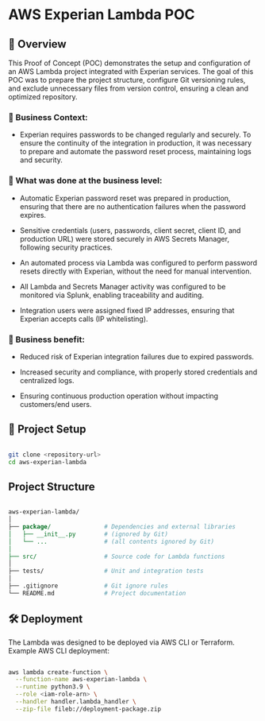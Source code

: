 # AWS Experian Lambda POC

## 📌 Overview

This Proof of Concept (POC) demonstrates the setup and configuration of an AWS Lambda project integrated with Experian services.
The goal of this POC was to prepare the project structure, configure Git versioning rules, and exclude unnecessary files from version control, ensuring a clean and optimized repository.

### 🔹 Business Context:

- Experian requires passwords to be changed regularly and securely. To ensure the continuity of the integration in production, it was necessary to prepare and automate the password reset process, maintaining logs and security.

### 🔹 What was done at the business level:

- Automatic Experian password reset was prepared in production, ensuring that there are no authentication failures when the password expires.

- Sensitive credentials (users, passwords, client secret, client ID, and production URL) were stored securely in AWS Secrets Manager, following security practices.

- An automated process via Lambda was configured to perform password resets directly with Experian, without the need for manual intervention.

- All Lambda and Secrets Manager activity was configured to be monitored via Splunk, enabling traceability and auditing.

- Integration users were assigned fixed IP addresses, ensuring that Experian accepts calls (IP whitelisting).

### 🔹 Business benefit:

- Reduced risk of Experian integration failures due to expired passwords.

- Increased security and compliance, with properly stored credentials and centralized logs.

- Ensuring continuous production operation without impacting customers/end users.

## 🚀 Project Setup

```bash

git clone <repository-url>
cd aws-experian-lambda
```

## Project Structure

```perl

aws-experian-lambda/
│
├── package/               # Dependencies and external libraries
│   ├── __init__.py        # (ignored by Git)
│   └── ...                # (all contents ignored by Git)
│
├── src/                   # Source code for Lambda functions
│
├── tests/                 # Unit and integration tests
│
├── .gitignore             # Git ignore rules
└── README.md              # Project documentation
```

## 🛠 Deployment

The Lambda was designed to be deployed via AWS CLI or Terraform.
Example AWS CLI deployment:

```bash

aws lambda create-function \
  --function-name aws-experian-lambda \
  --runtime python3.9 \
  --role <iam-role-arn> \
  --handler handler.lambda_handler \
  --zip-file fileb://deployment-package.zip
```